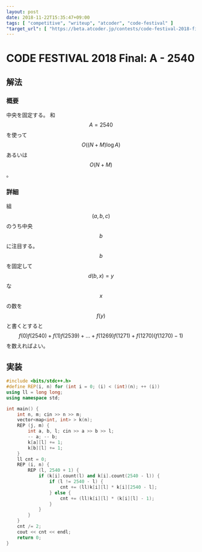 ```yaml
---
layout: post
date: 2018-11-22T15:35:47+09:00
tags: [ "competitive", "writeup", "atcoder", "code-festival" ]
"target_url": [ "https://beta.atcoder.jp/contests/code-festival-2018-final/tasks/code_festival_2018_final_a" ]
---
```


# CODE FESTIVAL 2018 Final: A - 2540

## 解法

### 概要

中央を固定する。
和 $$A = 2540$$ を使って $$O((N + M) \log A)$$ あるいは $$O(N + M)$$。

### 詳細

組 $$(a, b, c)$$のうち中央 $$b$$ に注目する。
$$b$$ を固定して $$d(b, x) = y$$ な $$x$$ の数を $$f(y)$$ と書くとすると $$f(0) f(2540) + f(1) f(2539) + \dots + f(1269) f(1271) + f(1270) (f(1270) - 1)$$ を数えればよい。

## 実装

``` c++
#include <bits/stdc++.h>
#define REP(i, n) for (int i = 0; (i) < (int)(n); ++ (i))
using ll = long long;
using namespace std;

int main() {
    int n, m; cin >> n >> m;
    vector<map<int, int> > k(n);
    REP (j, m) {
        int a, b, l; cin >> a >> b >> l;
        -- a; -- b;
        k[a][l] += 1;
        k[b][l] += 1;
    }
    ll cnt = 0;
    REP (i, n) {
        REP (l, 2540 + 1) {
            if (k[i].count(l) and k[i].count(2540 - l)) {
                if (l != 2540 - l) {
                    cnt += (ll)k[i][l] * k[i][2540 - l];
                } else {
                    cnt += (ll)k[i][l] * (k[i][l] - 1);
                }
            }
        }
    }
    cnt /= 2;
    cout << cnt << endl;
    return 0;
}
```
